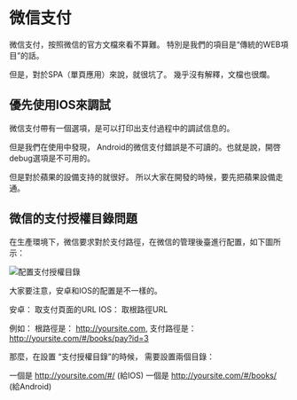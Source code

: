 # 微信支付

微信支付，按照微信的官方文檔來看不算難。 特別是我們的項目是“傳統的WEB項目”的話。 

但是，對於SPA（單頁應用）來說，就很坑了。 幾乎沒有解釋，文檔也很爛。 

## 優先使用IOS來調試

微信支付帶有一個選項，是可以打印出支付過程中的調試信息的。 

但是我們在使用中發現， Android的微信支付錯誤是不可讀的。也就是說，開啓debug選項是不可用的。 

但是對於蘋果的設備支持的就很好。 所以大家在開發的時候，要先把蘋果設備走通。 

## 微信的支付授權目錄問題

在生產環境下，微信要求對於支付路徑，在微信的管理後臺進行配置，如下圖所示：

![配置支付授權目錄](./images/weixin_pay_config.png)

大家要注意，安卓和IOS的配置是不一樣的。

安卓： 取支付頁面的URL
IOS： 取根路徑URL

例如： 根路徑是： http://yoursite.com,  支付路徑是： http://yoursite.com/#/books/pay?id=3  

那麼，在設置 “支付授權目錄”的時候， 需要設置兩個目錄：

一個是  http://yoursite.com/#/        (給IOS)
一個是  http://yoursite.com/#/books/  (給Android)